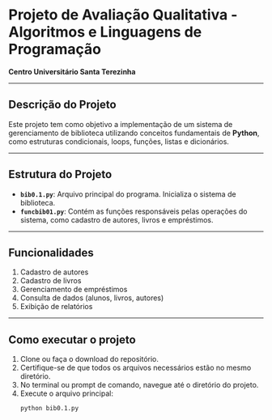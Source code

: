 # Projeto de Avaliação Qualitativa - Algoritmos e Linguagens de Programação

**Centro Universitário Santa Terezinha**

---

## Descrição do Projeto

Este projeto tem como objetivo a implementação de um sistema de gerenciamento de biblioteca utilizando conceitos fundamentais de **Python**, como estruturas condicionais, loops, funções, listas e dicionários. 

---

## Estrutura do Projeto

- **`bib0.1.py`**: Arquivo principal do programa. Inicializa o sistema de biblioteca.
- **`funcbib01.py`**: Contém as funções responsáveis pelas operações do sistema, como cadastro de autores, livros e empréstimos.

---

## Funcionalidades

1. Cadastro de autores
2. Cadastro de livros
3. Gerenciamento de empréstimos
4. Consulta de dados (alunos, livros, autores)
5. Exibição de relatórios

---

## Como executar o projeto

1. Clone ou faça o download do repositório.
2. Certifique-se de que todos os arquivos necessários estão no mesmo diretório.
3. No terminal ou prompt de comando, navegue até o diretório do projeto.
4. Execute o arquivo principal:
   ```bash
   python bib0.1.py
